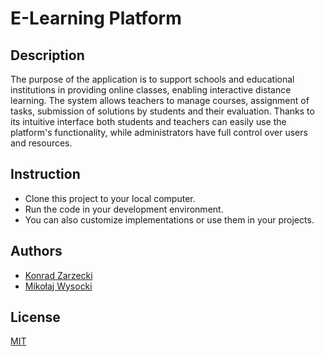 # E-Learning Platform
## Description
The purpose of the application is to support schools and educational institutions in providing online classes, enabling interactive distance learning. The system allows teachers to manage courses, assignment of tasks, submission of solutions by students and their evaluation. Thanks to its intuitive interface both students and teachers can easily use the platform's functionality, while administrators have full control over users and resources.

## Instruction
- Clone this project to your local computer.
- Run the code in your development environment.
- You can also customize implementations or use them in your projects.

## Authors

- [Konrad Zarzecki](https://github.com/KingLoczek)
- [Mikołaj Wysocki](https://github.com/valueclass)

## License

[MIT](https://github.com/KingLoczek/E-learning-platform/blob/main/LICENSE)
